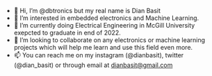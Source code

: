- 👋 Hi, I’m @dbtronics but my real name is Dian Basit
- 👀 I’m interested in embedded electronics and Machine Learning. 
- 🌱 I’m currently doing Electrical Engineering in McGill University exepcted to graduate in end of 2022.
- 💞️ I’m looking to collaborate on any electronics or machine learning projects which will help me learn and use this field even more.
- 📫 You can reach me on my instagram (@dianbasit), twitter (@dian_basit) or through email at dianbasit@gmail.com

<!---
dbtronics/dbtronics is a ✨ special ✨ repository because its `README.md` (this file) appears on your GitHub profile.
You can click the Preview link to take a look at your changes.
--->
